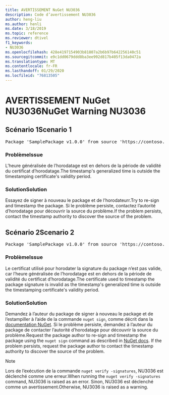 ```yaml
---
title: AVERTISSEMENT NuGet NU3036
description: Code d’avertissement NU3036
author: heng-liu
ms.author: henli
ms.date: 3/18/2019
ms.topic: reference
ms.reviewer: dtivel
f1_keywords:
- NU3036
ms.openlocfilehash: 428e4197154903b81807a2b6b97b642256140c51
ms.sourcegitcommit: e9c1dd0679ddd8ba3ee992d817b405f13da0472a
ms.translationtype: MT
ms.contentlocale: fr-FR
ms.lasthandoff: 01/29/2020
ms.locfileid: "76813505"
---
```

# <a name="nuget-warning-nu3036"></a><span data-ttu-id="cd3f3-103">AVERTISSEMENT NuGet NU3036</span><span class="sxs-lookup"><span data-stu-id="cd3f3-103">NuGet Warning NU3036</span></span>

## <a name="scenario-1"></a><span data-ttu-id="cd3f3-104">Scénario 1</span><span class="sxs-lookup"><span data-stu-id="cd3f3-104">Scenario 1</span></span>

<pre>Package 'SamplePackage v1.0.0' from source 'https://contoso.com/index.json': The timestamp's generalized time is outside the timestamping certificate's validity period.</pre>

### <a name="issue"></a><span data-ttu-id="cd3f3-105">Problème</span><span class="sxs-lookup"><span data-stu-id="cd3f3-105">Issue</span></span>

<span data-ttu-id="cd3f3-106">L’heure généralisée de l’horodatage est en dehors de la période de validité du certificat d’horodatage.</span><span class="sxs-lookup"><span data-stu-id="cd3f3-106">The timestamp's generalized time is outside the timestamping certificate's validity period.</span></span>


### <a name="solution"></a><span data-ttu-id="cd3f3-107">Solution</span><span class="sxs-lookup"><span data-stu-id="cd3f3-107">Solution</span></span>

<span data-ttu-id="cd3f3-108">Essayez de signer à nouveau le package et de l’horodateurr.</span><span class="sxs-lookup"><span data-stu-id="cd3f3-108">Try to re-sign and timestamp the package.</span></span> <span data-ttu-id="cd3f3-109">Si le problème persiste, contactez l’autorité d’horodatage pour découvrir la source du problème.</span><span class="sxs-lookup"><span data-stu-id="cd3f3-109">If the problem persists, contact the timestamp authority to discover the source of the problem.</span></span>



## <a name="scenario-2"></a><span data-ttu-id="cd3f3-110">Scénario 2</span><span class="sxs-lookup"><span data-stu-id="cd3f3-110">Scenario 2</span></span>

<pre>Package 'SamplePackage v1.0.0' from source 'https://contoso.com/index.json': The primary signature's timestamp's generalized time is outside the timestamping certificate's validity period.</pre>

### <a name="issue"></a><span data-ttu-id="cd3f3-111">Problème</span><span class="sxs-lookup"><span data-stu-id="cd3f3-111">Issue</span></span>

<span data-ttu-id="cd3f3-112">Le certificat utilisé pour horodater la signature du package n’est pas valide, car l’heure généralisée de l’horodatage est en dehors de la période de validité du certificat d’horodatage.</span><span class="sxs-lookup"><span data-stu-id="cd3f3-112">The certificate used to timestamp the package signature is invalid as the timestamp's generalized time is outside the timestamping certificate's validity period.</span></span>


### <a name="solution"></a><span data-ttu-id="cd3f3-113">Solution</span><span class="sxs-lookup"><span data-stu-id="cd3f3-113">Solution</span></span>

<span data-ttu-id="cd3f3-114">Demandez à l’auteur du package de signer à nouveau le package et de l’estampiller à l’aide de la commande `nuget sign`, comme décrit dans la [documentation NuGet](../../create-packages/sign-a-package.md). Si le problème persiste, demandez à l’auteur du package de contacter l’autorité d’horodatage pour découvrir la source du problème.</span><span class="sxs-lookup"><span data-stu-id="cd3f3-114">Request the package author to re-sign and timestamp the package using the `nuget sign` command as described in [NuGet docs](../../create-packages/sign-a-package.md). If the problem persists, request the package author to contact the timestamp authority to discover the source of the problem.</span></span>


> [!Note]
> <span data-ttu-id="cd3f3-115">Lors de l’exécution de la commande `nuget verify -signatures`, NU3036 est déclenché comme une erreur.</span><span class="sxs-lookup"><span data-stu-id="cd3f3-115">When running the `nuget verify -signatures` command, NU3036 is raised as an error.</span></span> <span data-ttu-id="cd3f3-116">Sinon, NU3036 est déclenché comme un avertissement.</span><span class="sxs-lookup"><span data-stu-id="cd3f3-116">Otherwise, NU3036 is raised as a warning.</span></span>
